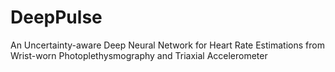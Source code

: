# DeepPulse
 An Uncertainty-aware Deep Neural Network for Heart Rate Estimations from Wrist-worn Photoplethysmography and Triaxial Accelerometer
